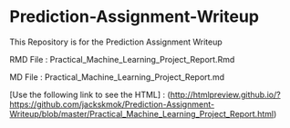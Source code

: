 # Prediction-Assignment-Writeup

This Repository is for the Prediction Assignment Writeup

RMD File : Practical_Machine_Learning_Project_Report.Rmd 

MD File  : Practical_Machine_Learning_Project_Report.md

[Use the following link to see the HTML] : (http://htmlpreview.github.io/?https://github.com/jackskmok/Prediction-Assignment-Writeup/blob/master/Practical_Machine_Learning_Project_Report.html)
